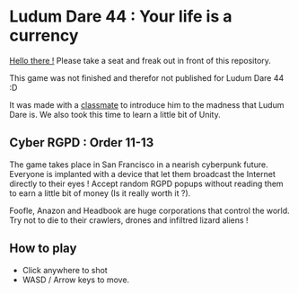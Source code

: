 # Ludum Dare 44 : Your life is a currency

[Hello there !](https://www.youtube.com/watch?v=rEq1Z0bjdwc&t=8) Please take a seat and freak out in front of this repository.

This game was not finished and therefor not published for Ludum Dare 44 :D

It was made with a [classmate](https://github.com/Tenebreizh) to introduce him to the madness that Ludum Dare is. We also took this time to learn a little bit of Unity.

## Cyber RGPD : Order 11-13

The game takes place in San Francisco in a nearish cyberpunk future.
Everyone is implanted with a device that let them broadcast the Internet directly to their eyes !
Accept random RGPD popups without reading them to earn a little bit of money (Is it really worth it ?).

Foofle, Anazon and Headbook are huge corporations that control the world. Try not to die to their crawlers, drones and infiltred lizard aliens !

## How to play

- Click anywhere to shot
- WASD / Arrow keys to move.
